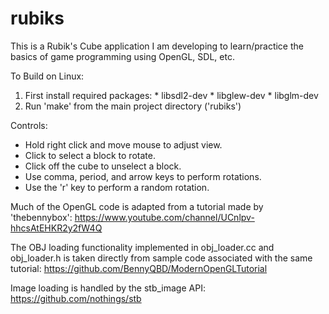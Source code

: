 # rubiks

This is a Rubik's Cube application I am developing to learn/practice the basics
of game programming using OpenGL, SDL, etc.

To Build on Linux:
  1. First install required packages:
    * libsdl2-dev
    * libglew-dev
    * libglm-dev
  2. Run 'make' from the main project directory ('rubiks')

Controls:
  * Hold right click and move mouse to adjust view.
  * Click to select a block to rotate.
  * Click off the cube to unselect a block.
  * Use comma, period, and arrow keys to perform rotations.
  * Use the 'r' key to perform a random rotation.

Much of the OpenGL code is adapted from a tutorial made by 'thebennybox': 
https://www.youtube.com/channel/UCnlpv-hhcsAtEHKR2y2fW4Q

The OBJ loading functionality implemented in obj_loader.cc and obj_loader.h is
taken directly from sample code associated with the same tutorial:
https://github.com/BennyQBD/ModernOpenGLTutorial

Image loading is handled by the stb_image API:
https://github.com/nothings/stb

